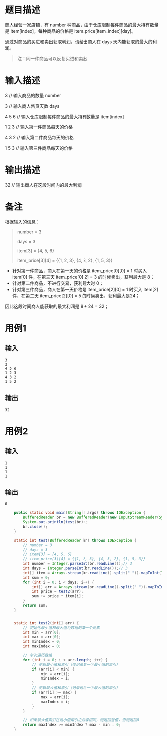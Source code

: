 # 题目描述

商人经营一家店铺，有 number 种商品，由于仓库限制每件商品的最大持有数量是 item[index]，每种商品的价格是 item_price[item_index][day]。

通过对商品的买进和卖出获取利润，请给出商人在 days 天内能获取的最大的利润。

> 注：同一件商品可以反复买进和卖出

# 输入描述

3 // 输入商品的数量 number

3 // 输入商人售货天数 days

4 5 6 // 输入仓库限制每件商品的最大持有数量是 item[index]

1 2 3 // 输入第一件商品每天的价格

4 3 2 // 输入第二件商品每天的价格

1 5 3 // 输入第三件商品每天的价格

# 输出描述

32 // 输出商人在这段时间内的最大利润

# 备注

根据输入的信息：

> number = 3
>
> days = 3
>
> item[3] = {4, 5, 6}
>
> item_price[3][4] = {{1, 2, 3}, {4, 3, 2}, {1, 5, 3}}

- 针对第一件商品，商人在第一天的价格是 item_price[0][0] = 1 时买入 item[0] 件，在第三天 item_price[0][2] = 3 的时候卖出，获利最大是 8；
- 针对第二件商品，不进行交易，获利最大时 0；
- 针对第三件商品，商人在第一天价格是 item_price[2][0] = 1 时买入 item[2] 件，在第二天 item_price[2][0] = 5 的时候卖出，获利最大是24；

因此这段时间商人能获取的最大利润是 8 + 24 = 32；

# 用例1

## 输入

```none
3
3
4 5 6
1 2 3
4 3 2
1 5 2
```



## 输出

```none
32
```



# 用例2

## 输入

```none
1
1
1
1
```



## 输出

```none
0
```





~~~java
    public static void main(String[] args) throws IOException {
        BufferedReader br = new BufferedReader(new InputStreamReader(System.in));
        System.out.println(test(br));
        br.close();
    }

    static int test(BufferedReader br) throws IOException {
        // number = 3
        // days = 3
        // item[3] = {4, 5, 6}
        // item_price[3][4] = {{1, 2, 3}, {4, 3, 2}, {1, 5, 3}}
        int number = Integer.parseInt(br.readLine());// 3
        int days = Integer.parseInt(br.readLine());// 3
        int[] item = Arrays.stream(br.readLine().split(" ")).mapToInt(Integer::parseInt).toArray();
        int sum = 0;
        for (int i = 0; i < days; i++) {
            int[] arr = Arrays.stream(br.readLine().split(" ")).mapToInt(Integer::parseInt).toArray();
            int price = test2(arr);
            sum += price * item[i];
        }
        return sum;
    }


    static int test2(int[] arr) {
        // 初始化最小值和最大值为数组的第一个元素
        int min = arr[0];
        int max = arr[0];
        int minIndex = 0;
        int maxIndex = 0;

        // 单次遍历数组
        for (int i = 0; i < arr.length; i++) {
            // 更新最小值和索引（仅记录第一个最小值的索引）
            if (arr[i] < min) {
                min = arr[i];
                minIndex = i;
            }
            // 更新最大值和索引（记录最后一个最大值的索引）
            if (arr[i] >= max) {
                max = arr[i];
                maxIndex = i;
            }
        }

        // 如果最大值索引在最小值索引之后或相同，则返回差值，否则返回0
        return maxIndex >= minIndex ? max - min : 0;
    }
~~~


